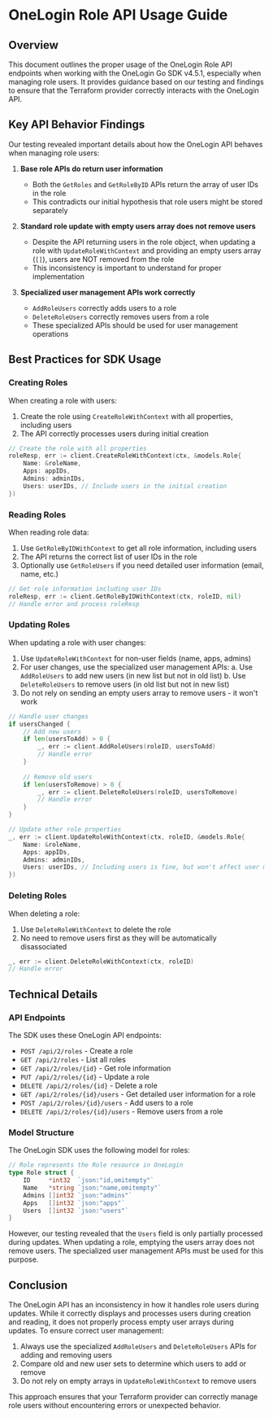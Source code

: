 # OneLogin Role API Usage Guide

## Overview

This document outlines the proper usage of the OneLogin Role API endpoints when working with the OneLogin Go SDK v4.5.1, especially when managing role users. It provides guidance based on our testing and findings to ensure that the Terraform provider correctly interacts with the OneLogin API.

## Key API Behavior Findings

Our testing revealed important details about how the OneLogin API behaves when managing role users:

1. **Base role APIs do return user information**
   - Both the `GetRoles` and `GetRoleByID` APIs return the array of user IDs in the role
   - This contradicts our initial hypothesis that role users might be stored separately

2. **Standard role update with empty users array does not remove users**
   - Despite the API returning users in the role object, when updating a role with `UpdateRoleWithContext` and providing an empty users array (`[]`), users are NOT removed from the role
   - This inconsistency is important to understand for proper implementation

3. **Specialized user management APIs work correctly**
   - `AddRoleUsers` correctly adds users to a role
   - `DeleteRoleUsers` correctly removes users from a role
   - These specialized APIs should be used for user management operations

## Best Practices for SDK Usage

### Creating Roles

When creating a role with users:
1. Create the role using `CreateRoleWithContext` with all properties, including users
2. The API correctly processes users during initial creation

```go
// Create the role with all properties
roleResp, err := client.CreateRoleWithContext(ctx, &models.Role{
    Name: &roleName,
    Apps: appIDs,
    Admins: adminIDs,
    Users: userIDs, // Include users in the initial creation
})
```

### Reading Roles

When reading role data:
1. Use `GetRoleByIDWithContext` to get all role information, including users
2. The API returns the correct list of user IDs in the role
3. Optionally use `GetRoleUsers` if you need detailed user information (email, name, etc.)

```go
// Get role information including user IDs
roleResp, err := client.GetRoleByIDWithContext(ctx, roleID, nil)
// Handle error and process roleResp
```

### Updating Roles

When updating a role with user changes:
1. Use `UpdateRoleWithContext` for non-user fields (name, apps, admins)
2. For user changes, use the specialized user management APIs:
   a. Use `AddRoleUsers` to add new users (in new list but not in old list)
   b. Use `DeleteRoleUsers` to remove users (in old list but not in new list)
3. Do not rely on sending an empty users array to remove users - it won't work

```go
// Handle user changes
if usersChanged {
    // Add new users
    if len(usersToAdd) > 0 {
        _, err := client.AddRoleUsers(roleID, usersToAdd)
        // Handle error
    }
    
    // Remove old users
    if len(usersToRemove) > 0 {
        _, err := client.DeleteRoleUsers(roleID, usersToRemove)
        // Handle error
    }
}

// Update other role properties
_, err := client.UpdateRoleWithContext(ctx, roleID, &models.Role{
    Name: &roleName,
    Apps: appIDs,
    Admins: adminIDs,
    Users: userIDs, // Including users is fine, but won't affect user membership
})
```

### Deleting Roles

When deleting a role:
1. Use `DeleteRoleWithContext` to delete the role
2. No need to remove users first as they will be automatically disassociated

```go
_, err := client.DeleteRoleWithContext(ctx, roleID)
// Handle error
```

## Technical Details

### API Endpoints

The SDK uses these OneLogin API endpoints:

- `POST /api/2/roles` - Create a role
- `GET /api/2/roles` - List all roles
- `GET /api/2/roles/{id}` - Get role information
- `PUT /api/2/roles/{id}` - Update a role
- `DELETE /api/2/roles/{id}` - Delete a role
- `GET /api/2/roles/{id}/users` - Get detailed user information for a role
- `POST /api/2/roles/{id}/users` - Add users to a role
- `DELETE /api/2/roles/{id}/users` - Remove users from a role

### Model Structure

The OneLogin SDK uses the following model for roles:

```go
// Role represents the Role resource in OneLogin
type Role struct {
    ID     *int32  `json:"id,omitempty"`
    Name   *string `json:"name,omitempty"`
    Admins []int32 `json:"admins"`
    Apps   []int32 `json:"apps"`
    Users  []int32 `json:"users"`
}
```

However, our testing revealed that the `Users` field is only partially processed during updates. When updating a role, emptying the users array does not remove users. The specialized user management APIs must be used for this purpose.

## Conclusion

The OneLogin API has an inconsistency in how it handles role users during updates. While it correctly displays and processes users during creation and reading, it does not properly process empty user arrays during updates. To ensure correct user management:

1. Always use the specialized `AddRoleUsers` and `DeleteRoleUsers` APIs for adding and removing users
2. Compare old and new user sets to determine which users to add or remove
3. Do not rely on empty arrays in `UpdateRoleWithContext` to remove users

This approach ensures that your Terraform provider can correctly manage role users without encountering errors or unexpected behavior.
